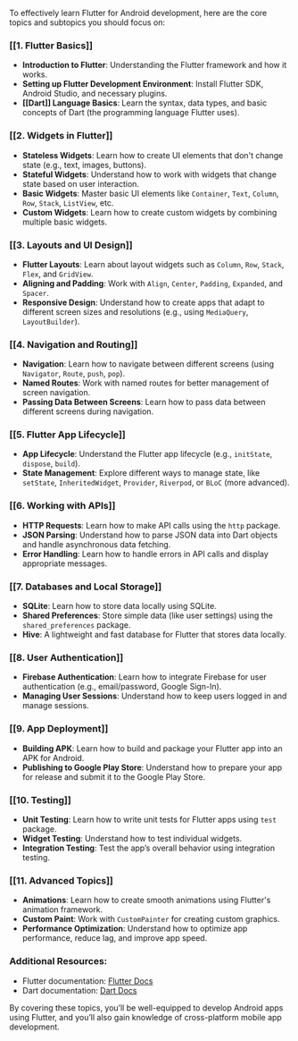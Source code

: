 To effectively learn Flutter for Android development, here are the core topics and subtopics you should focus on:

### **[[1. Flutter Basics]]**
   - **Introduction to Flutter**: Understanding the Flutter framework and how it works.
   - **Setting up Flutter Development Environment**: Install Flutter SDK, Android Studio, and necessary plugins.
   - **[[Dart]] Language Basics**: Learn the syntax, data types, and basic concepts of Dart (the programming language Flutter uses).

### **[[2. Widgets in Flutter]]**
   - **Stateless Widgets**: Learn how to create UI elements that don't change state (e.g., text, images, buttons).
   - **Stateful Widgets**: Understand how to work with widgets that change state based on user interaction.
   - **Basic Widgets**: Master basic UI elements like `Container`, `Text`, `Column`, `Row`, `Stack`, `ListView`, etc.
   - **Custom Widgets**: Learn how to create custom widgets by combining multiple basic widgets.

### **[[3. Layouts and UI Design]]**
   - **Flutter Layouts**: Learn about layout widgets such as `Column`, `Row`, `Stack`, `Flex`, and `GridView`.
   - **Aligning and Padding**: Work with `Align`, `Center`, `Padding`, `Expanded`, and `Spacer`.
   - **Responsive Design**: Understand how to create apps that adapt to different screen sizes and resolutions (e.g., using `MediaQuery`, `LayoutBuilder`).

### **[[4. Navigation and Routing]]**
   - **Navigation**: Learn how to navigate between different screens (using `Navigator`, `Route`, `push`, `pop`).
   - **Named Routes**: Work with named routes for better management of screen navigation.
   - **Passing Data Between Screens**: Learn how to pass data between different screens during navigation.

### **[[5. Flutter App Lifecycle]]**
   - **App Lifecycle**: Understand the Flutter app lifecycle (e.g., `initState`, `dispose`, `build`).
   - **State Management**: Explore different ways to manage state, like `setState`, `InheritedWidget`, `Provider`, `Riverpod`, or `BLoC` (more advanced).

### **[[6. Working with APIs]]**
   - **HTTP Requests**: Learn how to make API calls using the `http` package.
   - **JSON Parsing**: Understand how to parse JSON data into Dart objects and handle asynchronous data fetching.
   - **Error Handling**: Learn how to handle errors in API calls and display appropriate messages.

### **[[7. Databases and Local Storage]]**
   - **SQLite**: Learn how to store data locally using SQLite.
   - **Shared Preferences**: Store simple data (like user settings) using the `shared_preferences` package.
   - **Hive**: A lightweight and fast database for Flutter that stores data locally.

### **[[8. User Authentication]]**
   - **Firebase Authentication**: Learn how to integrate Firebase for user authentication (e.g., email/password, Google Sign-In).
   - **Managing User Sessions**: Understand how to keep users logged in and manage sessions.

### **[[9. App Deployment]]**
   - **Building APK**: Learn how to build and package your Flutter app into an APK for Android.
   - **Publishing to Google Play Store**: Understand how to prepare your app for release and submit it to the Google Play Store.

### **[[10. Testing]]**
   - **Unit Testing**: Learn how to write unit tests for Flutter apps using `test` package.
   - **Widget Testing**: Understand how to test individual widgets.
   - **Integration Testing**: Test the app’s overall behavior using integration testing.

### **[[11. Advanced Topics]]**
   - **Animations**: Learn how to create smooth animations using Flutter's animation framework.
   - **Custom Paint**: Work with `CustomPainter` for creating custom graphics.
   - **Performance Optimization**: Understand how to optimize app performance, reduce lag, and improve app speed.

### Additional Resources:
   - Flutter documentation: [Flutter Docs](https://flutter.dev/docs)
   - Dart documentation: [Dart Docs](https://dart.dev/guides)

By covering these topics, you’ll be well-equipped to develop Android apps using Flutter, and you’ll also gain knowledge of cross-platform mobile app development.